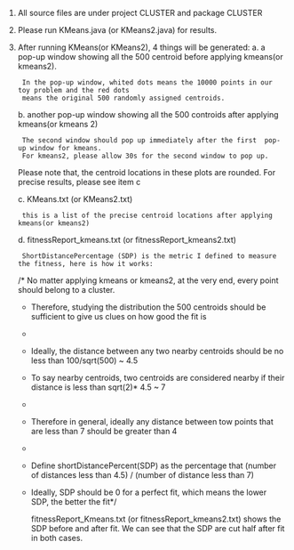 1. All source files are under project CLUSTER and package CLUSTER

2. Please run KMeans.java (or KMeans2.java) for results.

3. After running KMeans(or KMeans2), 4 things will be generated:
	a.  a pop-up window showing all the 500 centroid before applying kmeans(or kmeans2).

		In the pop-up window, whited dots means the 10000 points in our toy problem and the red dots
		means the original 500 randomly assigned centroids.

	b.	another pop-up window showing all the 500 controids after applying kmeans(or kmeans 2)

		The second window should pop up immediately after the first  pop-up window for kmeans.
		For kmeans2, please allow 30s for the second window to pop up.

	Please note that, the centroid locations in these plots are rounded. For precise results, please see item c

	c.  KMeans.txt (or KMeans2.txt)

		this is a list of the precise centroid locations after applying kmeans(or kmeans2)

	d. fitnessReport_kmeans.txt (or fitnessReport_kmeans2.txt)

		ShortDistancePercentage (SDP) is the metric I defined to measure the fitness, here is how it works:

	/* No matter applying kmeans or kmeans2, at the very end, every point should belong to a cluster.
	 * Therefore, studying the distribution the 500 centroids should be sufficient to give us clues on how good the fit is
	 *
	 * Ideally, the distance between any two nearby centroids should be no less than 100/sqrt(500) ~ 4.5
	 * To say nearby centroids, two centroids are considered nearby if their distance is less than sqrt(2)* 4.5 ~ 7
	 *
	 * Therefore in general, ideally any distance between tow points that are less than 7 should be greater than 4
	 *
	 * Define shortDistancePercent(SDP) as the percentage that (number of distances less than 4.5) / (number of distance less than 7)
	 * Ideally, SDP should be 0 for a perfect fit, which means the lower SDP, the better the fit*/

	 	fitnessReport_Kmeans.txt (or fitnessReport_kmeans2.txt) shows the SDP before and after fit. We can see that the SDP are cut half after
	 	fit in both cases.


	 
